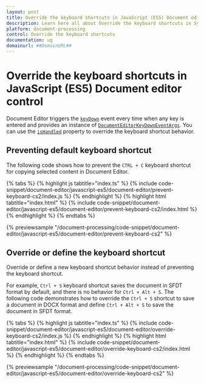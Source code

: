 ```yaml
---
layout: post
title: Override the keyboard shortcuts in JavaScript (ES5) Document editor control | Syncfusion
description: Learn here all about Override the keyboard shortcuts in Syncfusion JavaScript (ES5) Document editor control of Syncfusion Essential JS 2 and more.
platform: document-processing
control: Override the keyboard shortcuts 
documentation: ug
domainurl: ##DomainURL##
---
```


# Override the keyboard shortcuts in JavaScript (ES5) Document editor control

Document Editor triggers the [`keyDown`](https://ej2.syncfusion.com/javascript/documentation/api/document-editor#keydown) event every time when any key is entered and provides an instance of [`DocumentEditorKeyDownEventArgs`](https://ej2.syncfusion.com/javascript/documentation/api/document-editor/documentEditorKeyDownEventArgs/). You can use the [`isHandled`](https://ej2.syncfusion.com/javascript/documentation/api/document-editor/documentEditorKeyDownEventArgs#ishandled) property to override the keyboard shortcut behavior.

## Preventing default keyboard shortcut

The following code shows how to prevent the `CTRL + C` keyboard shortcut for copying selected content in Document Editor.

{% tabs %}
{% highlight js tabtitle="index.ts" %}
{% include code-snippet/document-editor/javascript-es5/document-editor/prevent-keyboard-cs2/index.js %}
{% endhighlight %}
{% highlight html tabtitle="index.html" %}
{% include code-snippet/document-editor/javascript-es5/document-editor/prevent-keyboard-cs2/index.html %}
{% endhighlight %}
{% endtabs %}
          
{% previewsample "/document-processing/code-snippet/document-editor/javascript-es5/document-editor/prevent-keyboard-cs2" %}

## Override or define the keyboard shortcut

Override or define a new keyboard shortcut behavior instead of preventing the keyboard shortcut.

For example, `Ctrl + S` keyboard shortcut saves the document in SFDT format by default, and there is no behavior for `Ctrl + Alt + S`. The following code demonstrates how to override the `Ctrl + S` shortcut to save a document in DOCX format and define `Ctrl + Alt + S` to save the document in SFDT format.

{% tabs %}
{% highlight js tabtitle="index.ts" %}
{% include code-snippet/document-editor/javascript-es5/document-editor/override-keyboard-cs2/index.js %}
{% endhighlight %}
{% highlight html tabtitle="index.html" %}
{% include code-snippet/document-editor/javascript-es5/document-editor/override-keyboard-cs2/index.html %}
{% endhighlight %}
{% endtabs %}
          
{% previewsample "/document-processing/code-snippet/document-editor/javascript-es5/document-editor/override-keyboard-cs2" %}